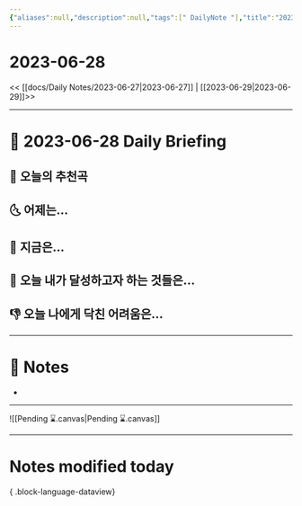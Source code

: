 ```yaml
---
{"aliases":null,"description":null,"tags":[" DailyNote "],"title":"2023-06-28","created":"2023-06-28T09:12:41","updated":"2023-07-15T21:30:20","dg-publish":true,"permalink":"/docs/daily-notes/2023-06-28/","dgPassFrontmatter":true}
---
```



# 2023-06-28

<< [[docs/Daily Notes/2023-06-27\|2023-06-27]] | [[2023-06-29\|2023-06-29]]>>

---

# 📅 2023-06-28 Daily Briefing

## 🎵 오늘의 추천곡

## 🌜 어제는...

## 🙌 지금은...

## 🚀 오늘 내가 달성하고자 하는 것들은...

## 👎 오늘 나에게 닥친 어려움은...

---

# 📝 Notes

- 

___

![[Pending ⌛.canvas\|Pending ⌛.canvas]]

---

# Notes modified today


{ .block-language-dataview}
